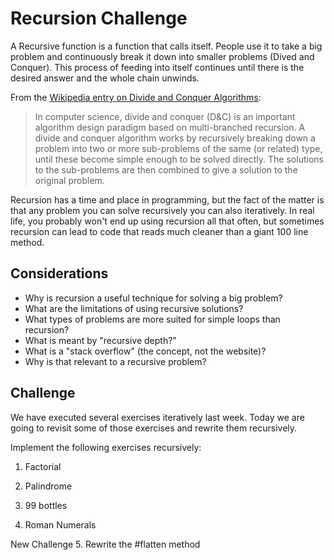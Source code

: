 # Recursion Challenge

A Recursive function is a function that calls itself.  People use it to take a big problem and continuously break it down into smaller problems (Dived and Conquer). This process of feeding into itself continues until there is the desired answer and the whole chain unwinds.

From the [Wikipedia entry on Divide and Conquer Algorithms](http://en.wikipedia.org/wiki/Divide_and_conquer_algorithm):

> In computer science, divide and conquer (D&C) is an important algorithm design paradigm based on multi-branched recursion. A divide and conquer algorithm works by recursively breaking down a problem into two or more sub-problems of the same (or related) type, until these become simple enough to be solved directly. The solutions to the sub-problems are then combined to give a solution to the original problem.

Recursion has a time and place in programming, but the fact of the matter is that any problem you can solve recursively you can also iteratively. In real life, you probably won't end up using recursion all that often, but sometimes recursion can lead to code that reads much cleaner than a giant 100 line method.

## Considerations

* Why is recursion a useful technique for solving a big problem?
* What are the limitations of using recursive solutions?
* What types of problems are more suited for simple loops than recursion?
* What is meant by "recursive depth?"
* What is a "stack overflow" (the concept, not the website)?
* Why is that relevant to a recursive problem?

## Challenge

We have executed several exercises iteratively last week. Today we are going to revisit some of those exercises and rewrite them recursively.

Implement the following exercises recursively:

1. Factorial

2. Palindrome

3. 99 bottles

4. Roman Numerals

New Challenge
5. Rewrite the #flatten method

